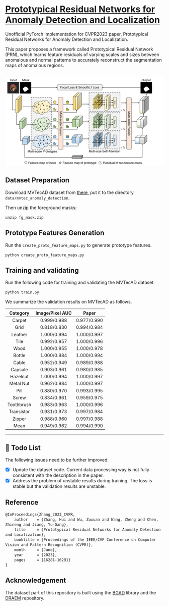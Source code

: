 # [Prototypical Residual Networks for Anomaly Detection and Localization](https://openaccess.thecvf.com/content/CVPR2023/papers/Zhang_Prototypical_Residual_Networks_for_Anomaly_Detection_and_Localization_CVPR_2023_paper.pdf)

Unofficial PyTorch implementation for CVPR2023 paper, Prototypical Residual Networks for Anomaly Detection and Localization.

This paper proposes a framework called Prototypical Residual Network (PRN), which learns feature residuals of varying scales and sizes between anomalous and normal patterns to accurately reconstruct the segmentation maps of anomalous regions.

![Framework](framework.png)
---


## Dataset Preparation

Download MVTecAD dataset from [there](https://www.mvtec.com/de/unternehmen/forschung/datasets/mvtec-ad/), put it to the directory ``data/mvtec_anomaly_detection``.

Then unzip the foreground masks:
```
unzip fg_mask.zip
```

## Prototype Features Generation

Run the `create_proto_feature_maps.py` to generate prototype features.
```
python create_proto_feature_maps.py
```

## Training and validating

Run the following code for training and validating the MVTecAD dataset.
```
python train.py
```

We summarize the validation results on MVTecAD as follows.


| Category | Image/Pixel AUC | Paper | 
|:------------:|:--------:|:----------:|
| Carpet | 0.999/0.988 | 0.977/0.990 | 
| Grid | 0.818/0.830 | 0.994/0.984 | 
| Leather | 1.000/0.994 | 1.000/0.997 | 
| Tile | 0.992/0.957 | 1.000/0.996 | 
| Wood | 1.000/0.955 | 1.000/0.978 | 
| Bottle | 1.000/0.984 | 1.000/0.994 | 
| Cable | 0.952/0.949 | 0.989/0.988 | 
| Capsule | 0.903/0.961 | 0.980/0.985 | 
| Hazelnut | 1.000/0.994 | 1.000/0.997 | 
| Metal Nut | 0.962/0.984 | 1.000/0.997 | 
| Pill | 0.880/0.970 | 0.993/0.995 | 
| Screw | 0.834/0.961 | 0.959/0.975 | 
| Toothbrush | 0.983/0.963 | 1.000/0.996 | 
| Transistor | 0.931/0.973 | 0.997/0.984 | 
| Zipper | 0.988/0.960 | 0.997/0.988 | 
| Mean | 0.949/0.962 | 0.994/0.990 |
---


## :hammer: Todo List

The following issues need to be further improved:

- [x] Update the dataset code. Current data processing way is not fully consistent with the description in the paper.
- [X] Address the problem of unstable results during training. The loss is stable but the validation results are unstable.
 
## Reference

```
@InProceedings{Zhang_2023_CVPR,
    author    = {Zhang, Hui and Wu, Zuxuan and Wang, Zheng and Chen, Zhineng and Jiang, Yu-Gang},
    title     = {Prototypical Residual Networks for Anomaly Detection and Localization},
    booktitle = {Proceedings of the IEEE/CVF Conference on Computer Vision and Pattern Recognition (CVPR)},
    month     = {June},
    year      = {2023},
    pages     = {16281-16291}
}
```


## Acknowledgement

The dataset part of this repository is built using the [BGAD](https://github.com/xcyao00/BGAD) library and the [DRAEM](https://github.com/VitjanZ/DRAEM) repository.